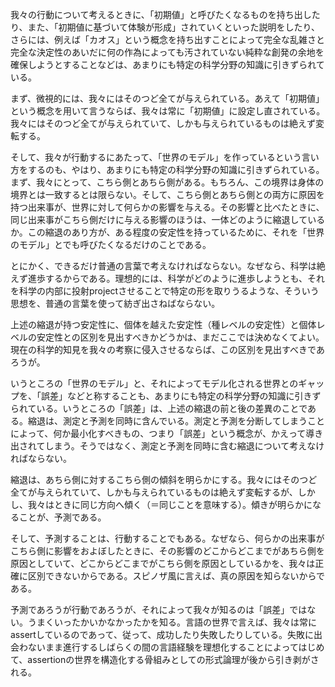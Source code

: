 我々の行動について考えるときに、「初期値」と呼びたくなるものを持ち出したり、また、「初期値に基づいて体験が形成」されていくといった説明をしたり、さらには、例えば「カオス」という概念を持ち出すことによって完全な乱雑さと完全な決定性のあいだに何の作為によっても汚されていない純粋な創発の余地を確保しようとすることなどは、あまりにも特定の科学分野の知識に引きずられている。

まず、微視的には、我々にはそのつど全てが与えられている。あえて「初期値」という概念を用いて言うならば、我々は常に「初期値」に設定し直されている。我々にはそのつど全てが与えられていて、しかも与えられているものは絶えず変転する。

そして、我々が行動するにあたって、「世界のモデル」を作っているという言い方をするのも、やはり、あまりにも特定の科学分野の知識に引きずられている。まず、我々にとって、こちら側とあちら側がある。もちろん、この境界は身体の境界とは一致するとは限らない。そして、こちら側とあちら側との両方に原因を持つ出来事が、世界に対して何らかの影響を与える。その影響と比べたときに、同じ出来事がこちら側だけに与える影響のほうは、一体どのように縮退しているか。この縮退のあり方が、ある程度の安定性を持っているために、それを「世界のモデル」とでも呼びたくなるだけのことである。

とにかく、できるだけ普通の言葉で考えなければならない。なぜなら、科学は絶えず進歩するからである。理想的には、科学がどのように進歩しようとも、それを科学の内部に投射projectさせることで特定の形を取りうるような、そういう思想を、普通の言葉を使って紡ぎ出さねばならない。

上述の縮退が持つ安定性に、個体を越えた安定性（種レベルの安定性）と個体レベルの安定性との区別を見出すべきかどうかは、まだここでは決めなくてよい。現在の科学的知見を我々の考察に侵入させるならば、この区別を見出すべきであろうが。

いうところの「世界のモデル」と、それによってモデル化される世界とのギャップを、「誤差」などと称することも、あまりにも特定の科学分野の知識に引きずられている。いうところの「誤差」は、上述の縮退の前と後の差異のことである。縮退は、測定と予測を同時に含んでいる。測定と予測を分断してしまうことによって、何か最小化すべきもの、つまり「誤差」という概念が、かえって導き出されてしまう。そうではなく、測定と予測を同時に含む縮退について考えなければならない。

縮退は、あちら側に対するこちら側の傾斜を明らかにする。我々にはそのつど全てが与えられていて、しかも与えられているものは絶えず変転するが、しかし、我々はときに同じ方向へ傾く（＝同じことを意味する）。傾きが明らかになることが、予測である。

そして、予測することは、行動することでもある。なぜなら、何らかの出来事がこちら側に影響をおよぼしたときに、その影響のどこからどこまでがあちら側を原因としていて、どこからどこまでがこちら側を原因としているかを、我々は正確に区別できないからである。スピノザ風に言えば、真の原因を知らないからである。

予測であろうが行動であろうが、それによって我々が知るのは「誤差」ではない。うまくいったかいかなかったかを知る。言語の世界で言えば、我々は常にassertしているのであって、従って、成功したり失敗したりしている。失敗に出会わないまま進行するしばらくの間の言語経験を理想化することによってはじめて、assertionの世界を構造化する骨組みとしての形式論理が後から引き剥がされる。
